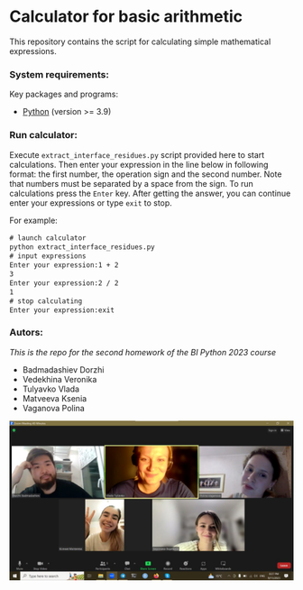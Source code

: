 # Calculator for basic arithmetic 
This repository contains the script for calculating simple mathematical expressions. 

### System requirements:

Key packages and programs:
- [Python](https://www.python.org/downloads/) (version >= 3.9)

### Run calculator:

Execute `extract_interface_residues.py` script provided here to start calculations. Then enter your expression in the line below in following format: the first number, the operation sign and the second number. Note that numbers must be separated by a space from the sign. To run calculations press the `Enter` key. After getting the answer, you can continue enter your expressions or type `exit` to stop.

For example:
```
# launch calculator
python extract_interface_residues.py
# input expressions
Enter your expression:1 + 2
3
Enter your expression:2 / 2
1
# stop calculating
Enter your expression:exit
```

### Autors:

*This is the repo for the second homework of the BI Python 2023 course*

- Badmadashiev Dorzhi
- Vedekhina Veronika
- Tulyavko Vlada
- Matveeva Ksenia
- Vaganova Polina


![Our team](./team.jpg) 

